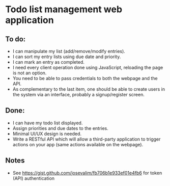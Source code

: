 # Todo list management web application

## To do:

* I can manipulate my list (add/remove/modify entries).
* I can sort my entry lists using due date and priority.
* I can mark an entry as completed.
* I need every client operation done using JavaScript, reloading the page is
  not an option.
* You need to be able to pass credentials to both the webpage and the API.
* As complementary to the last item, one should be able to create users in the
  system via an interface, probably a signup/register screen.

## Done:

* I can have my todo list displayed.
* Assign priorities and due dates to the entries.
* Minimal UI/UX design is needed.
* Write a RESTful API which will allow a third-party application to trigger
  actions on your app (same actions available on the webpage).


## Notes

* See https://gist.github.com/josevalim/fb706b1e933ef01e4fb6 for token (API) authentication
